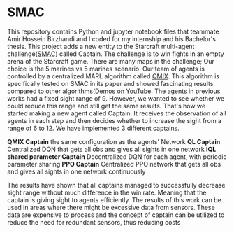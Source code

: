 # SMAC
This repository contains Python and jupyter notebook files that teammate Amir Hossein Birzhandi and I coded for my internship and his Bachelor's thesis.
This project adds a new entity to the Starcraft multi-agent challenge([SMAC](https://github.com/oxwhirl/smac)) called Captain. The challenge is to win fights in an empty arena of the Starcraft game. There are many maps in the challenge; Our choice is the 5 marines vs 5 marines scenario.  Our team of agents is controlled by a centralized MARL algorithm called [QMIX](https://arxiv.org/pdf/1803.11485.pdf). This algorithm is specifically tested on SMAC in its paper and showed fascinating results compared to other algorithms([Demos on YouTube](https://www.youtube.com/watch?v=VZ7zmQ_obZ0). The agents in previous works had a fixed sight range of 9. However, we wanted to see whether we could reduce this range and still get the same results. That's how we started making a new agent called Captain. It receives the observation of all agents in each step and then decides whether to increase the sight from a range of 6 to 12. We have implemented 3 different captains. 

**QMIX Captain** the same configuration as the agents' Network
**QL Captain** Centralized DQN that gets all obs and gives all sights in one network
**IQL shared parameter Captain** Decentralized DQN for each agent, with periodic parameter sharing
**PPO Captain**  Centralized PPO network that gets all obs and gives all sights in one network continuously

The results have shown that all captains managed to successfully decrease sight range without much difference in the win rate. Meaning that the captain is giving sight to agents efficiently. The results of this work can be used in areas where there might be excessive data from sensors. These data are expensive to process and the concept of captain can be utilized to reduce the need for redundant sensors, thus reducing costs
